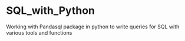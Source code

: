 # SQL_with_Python
Working with Pandasql package in python to write queries for SQL with various tools and functions

